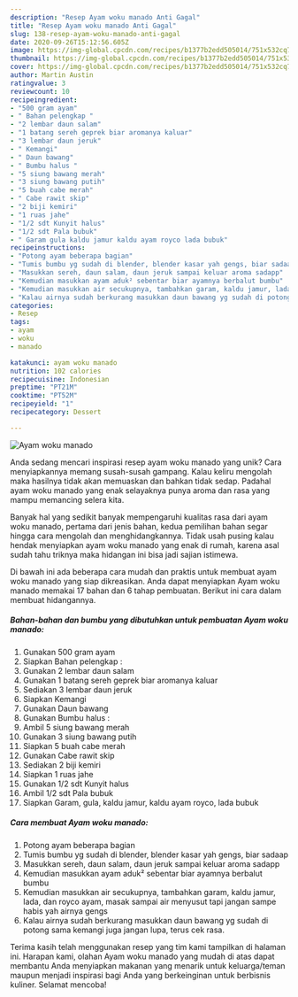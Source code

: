 ```yaml
---
description: "Resep Ayam woku manado Anti Gagal"
title: "Resep Ayam woku manado Anti Gagal"
slug: 138-resep-ayam-woku-manado-anti-gagal
date: 2020-09-26T15:12:56.605Z
image: https://img-global.cpcdn.com/recipes/b1377b2edd505014/751x532cq70/ayam-woku-manado-foto-resep-utama.jpg
thumbnail: https://img-global.cpcdn.com/recipes/b1377b2edd505014/751x532cq70/ayam-woku-manado-foto-resep-utama.jpg
cover: https://img-global.cpcdn.com/recipes/b1377b2edd505014/751x532cq70/ayam-woku-manado-foto-resep-utama.jpg
author: Martin Austin
ratingvalue: 3
reviewcount: 10
recipeingredient:
- "500 gram ayam"
- " Bahan pelengkap "
- "2 lembar daun salam"
- "1 batang sereh geprek biar aromanya kaluar"
- "3 lembar daun jeruk"
- " Kemangi"
- " Daun bawang"
- " Bumbu halus "
- "5 siung bawang merah"
- "3 siung bawang putih"
- "5 buah cabe merah"
- " Cabe rawit skip"
- "2 biji kemiri"
- "1 ruas jahe"
- "1/2 sdt Kunyit halus"
- "1/2 sdt Pala bubuk"
- " Garam gula kaldu jamur kaldu ayam royco lada bubuk"
recipeinstructions:
- "Potong ayam beberapa bagian"
- "Tumis bumbu yg sudah di blender, blender kasar yah gengs, biar sadaap"
- "Masukkan sereh, daun salam, daun jeruk sampai keluar aroma sadapp"
- "Kemudian masukkan ayam aduk² sebentar biar ayamnya berbalut bumbu"
- "Kemudian masukkan air secukupnya, tambahkan garam, kaldu jamur, lada, dan royco ayam, masak sampai air menyusut tapi jangan sampe habis yah airnya gengs"
- "Kalau airnya sudah berkurang masukkan daun bawang yg sudah di potong sama kemangi juga jangan lupa, terus cek rasa."
categories:
- Resep
tags:
- ayam
- woku
- manado

katakunci: ayam woku manado 
nutrition: 102 calories
recipecuisine: Indonesian
preptime: "PT21M"
cooktime: "PT52M"
recipeyield: "1"
recipecategory: Dessert

---
```



![Ayam woku manado](https://img-global.cpcdn.com/recipes/b1377b2edd505014/751x532cq70/ayam-woku-manado-foto-resep-utama.jpg)

Anda sedang mencari inspirasi resep ayam woku manado yang unik? Cara menyiapkannya memang susah-susah gampang. Kalau keliru mengolah maka hasilnya tidak akan memuaskan dan bahkan tidak sedap. Padahal ayam woku manado yang enak selayaknya punya aroma dan rasa yang mampu memancing selera kita.



Banyak hal yang sedikit banyak mempengaruhi kualitas rasa dari ayam woku manado, pertama dari jenis bahan, kedua pemilihan bahan segar hingga cara mengolah dan menghidangkannya. Tidak usah pusing kalau hendak menyiapkan ayam woku manado yang enak di rumah, karena asal sudah tahu triknya maka hidangan ini bisa jadi sajian istimewa.


Di bawah ini ada beberapa cara mudah dan praktis untuk membuat ayam woku manado yang siap dikreasikan. Anda dapat menyiapkan Ayam woku manado memakai 17 bahan dan 6 tahap pembuatan. Berikut ini cara dalam membuat hidangannya.

<!--inarticleads1-->

##### Bahan-bahan dan bumbu yang dibutuhkan untuk pembuatan Ayam woku manado:

1. Gunakan 500 gram ayam
1. Siapkan  Bahan pelengkap :
1. Gunakan 2 lembar daun salam
1. Gunakan 1 batang sereh geprek biar aromanya kaluar
1. Sediakan 3 lembar daun jeruk
1. Siapkan  Kemangi
1. Gunakan  Daun bawang
1. Gunakan  Bumbu halus :
1. Ambil 5 siung bawang merah
1. Gunakan 3 siung bawang putih
1. Siapkan 5 buah cabe merah
1. Gunakan  Cabe rawit skip
1. Sediakan 2 biji kemiri
1. Siapkan 1 ruas jahe
1. Gunakan 1/2 sdt Kunyit halus
1. Ambil 1/2 sdt Pala bubuk
1. Siapkan  Garam, gula, kaldu jamur, kaldu ayam royco, lada bubuk




<!--inarticleads2-->

##### Cara membuat Ayam woku manado:

1. Potong ayam beberapa bagian
1. Tumis bumbu yg sudah di blender, blender kasar yah gengs, biar sadaap
1. Masukkan sereh, daun salam, daun jeruk sampai keluar aroma sadapp
1. Kemudian masukkan ayam aduk² sebentar biar ayamnya berbalut bumbu
1. Kemudian masukkan air secukupnya, tambahkan garam, kaldu jamur, lada, dan royco ayam, masak sampai air menyusut tapi jangan sampe habis yah airnya gengs
1. Kalau airnya sudah berkurang masukkan daun bawang yg sudah di potong sama kemangi juga jangan lupa, terus cek rasa.




Terima kasih telah menggunakan resep yang tim kami tampilkan di halaman ini. Harapan kami, olahan Ayam woku manado yang mudah di atas dapat membantu Anda menyiapkan makanan yang menarik untuk keluarga/teman maupun menjadi inspirasi bagi Anda yang berkeinginan untuk berbisnis kuliner. Selamat mencoba!
